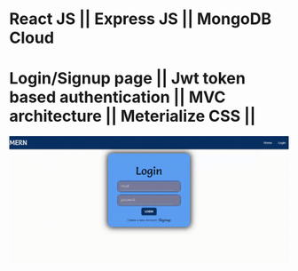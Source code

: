 # React JS  ||   Express JS  ||  MongoDB Cloud

# Login/Signup page || Jwt token based authentication  ||  MVC architecture  ||  Meterialize CSS  ||

![](https://github.com/Sanilps220/MERN-application/blob/main/screen-capture%20(2).gif)



